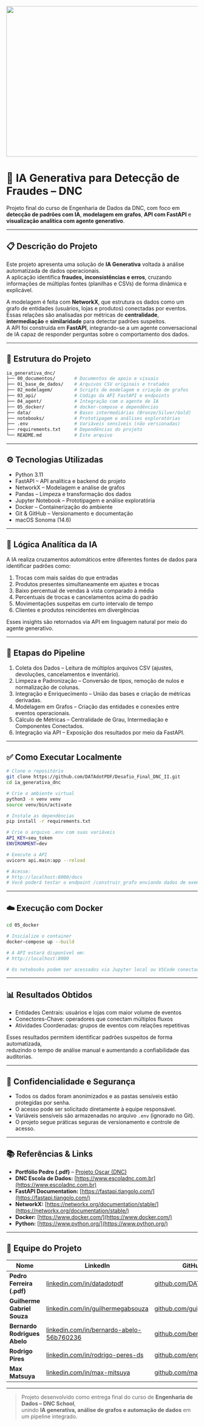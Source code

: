 <p align="center">
 <img width="1584" height="396" alt="DESAFIO FINAL II ENG DADOS_BANNER" src="https://github.com/user-attachments/assets/13a8cf3d-0703-4ccb-997d-9c294927d387" />
</p>

# 🤖 IA Generativa para Detecção de Fraudes – DNC

Projeto final do curso de Engenharia de Dados da DNC, com foco em **detecção de padrões com IA**, **modelagem em grafos**, **API com FastAPI** e **visualização analítica com agente generativo**.

---

## 📋 Descrição do Projeto

Este projeto apresenta uma solução de **IA Generativa** voltada à análise automatizada de dados operacionais.  
A aplicação identifica **fraudes, inconsistências e erros**, cruzando informações de múltiplas fontes (planilhas e CSVs) de forma dinâmica e explicável.  

A modelagem é feita com **NetworkX**, que estrutura os dados como um grafo de entidades (usuários, lojas e produtos) conectadas por eventos.  
Essas relações são analisadas por métricas de **centralidade**, **intermediação** e **similaridade** para detectar padrões suspeitos.  
A API foi construída em **FastAPI**, integrando-se a um agente conversacional de IA capaz de responder perguntas sobre o comportamento dos dados.

---

## 📁 Estrutura do Projeto

```bash
ia_generativa_dnc/
├── 00_documentos/       # Documentos de apoio e visuais
├── 01_base_de_dados/    # Arquivos CSV originais e tratados
├── 02_modelagem/        # Scripts de modelagem e criação de grafos
├── 03_api/              # Código da API FastAPI e endpoints
├── 04_agent/            # Integração com o agente de IA
├── 05_docker/           # docker-compose e dependências
├── data/                # Bases intermediárias (Bronze/Silver/Gold)
├── notebooks/           # Prototipagem e análises exploratórias
├── .env                 # Variáveis sensíveis (não versionadas)
├── requirements.txt     # Dependências do projeto
└── README.md            # Este arquivo
```

---

## ⚙️ Tecnologias Utilizadas

- Python 3.11  
- FastAPI – API analítica e backend do projeto  
- NetworkX – Modelagem e análise de grafos  
- Pandas – Limpeza e transformação dos dados  
- Jupyter Notebook – Prototipagem e análise exploratória  
- Docker – Containerização do ambiente  
- Git & GitHub – Versionamento e documentação  
- macOS Sonoma (14.6)

---

## 🧠 Lógica Analítica da IA

A IA realiza cruzamentos automáticos entre diferentes fontes de dados para identificar padrões como:

1. Trocas com mais saídas do que entradas  
2. Produtos presentes simultaneamente em ajustes e trocas  
3. Baixo percentual de vendas à vista comparado à média  
4. Percentuais de trocas e cancelamentos acima do padrão  
5. Movimentações suspeitas em curto intervalo de tempo  
6. Clientes e produtos reincidentes em divergências  

Esses insights são retornados via API em linguagem natural por meio do agente generativo.

---

## 🧩 Etapas do Pipeline

1. Coleta dos Dados – Leitura de múltiplos arquivos CSV (ajustes, devoluções, cancelamentos e inventário).  
2. Limpeza e Padronização – Conversão de tipos, remoção de nulos e normalização de colunas.  
3. Integração e Enriquecimento – União das bases e criação de métricas derivadas.  
4. Modelagem em Grafos – Criação das entidades e conexões entre eventos operacionais.  
5. Cálculo de Métricas – Centralidade de Grau, Intermediação e Componentes Conectados.  
6. Integração via API – Exposição dos resultados por meio da FastAPI.

---

## ✅ Como Executar Localmente

```bash
# Clone o repositório
git clone https://github.com/DATAdotPDF/Desafio_Final_DNC_II.git
cd ia_generativa_dnc

# Crie o ambiente virtual
python3 -m venv venv
source venv/bin/activate

# Instale as dependências
pip install -r requirements.txt

# Crie o arquivo .env com suas variáveis
API_KEY=seu_token
ENVIRONMENT=dev

# Execute a API
uvicorn api.main:app --reload

# Acesse:
# http://localhost:8000/docs
# Você poderá testar o endpoint /construir_grafo enviando dados de exemplo.
```

---

## ☁️ Execução com Docker

```bash
cd 05_docker

# Inicialize o container
docker-compose up --build

# A API estará disponível em:
# http://localhost:8000

# Os notebooks podem ser acessados via Jupyter local ou VSCode conectado ao container.
```

---

## 📊 Resultados Obtidos

- Entidades Centrais: usuários e lojas com maior volume de eventos  
- Conectores-Chave: operadores que conectam múltiplos fluxos  
- Atividades Coordenadas: grupos de eventos com relações repetitivas  

Esses resultados permitem identificar padrões suspeitos de forma automatizada,  
reduzindo o tempo de análise manual e aumentando a confiabilidade das auditorias.

---

## 🔐 Confidencialidade e Segurança

- Todos os dados foram anonimizados e as pastas sensíveis estão protegidas por senha.  
- O acesso pode ser solicitado diretamente à equipe responsável.  
- Variáveis sensíveis são armazenadas no arquivo `.env` (ignorado no Git).  
- O projeto segue práticas seguras de versionamento e controle de acesso.

---

## 📚 Referências & Links

- **Portfólio Pedro (.pdf)** – [Projeto Oscar (DNC)](https://datapedutraferreir.wixsite.com/pdfdata/projects/desafio-final-ii---dnc)  
- **DNC Escola de Dados:** [https://www.escoladnc.com.br](https://www.escoladnc.com.br)  
- **FastAPI Documentation:** [https://fastapi.tiangolo.com/](https://fastapi.tiangolo.com/)  
- **NetworkX:** [https://networkx.org/documentation/stable/](https://networkx.org/documentation/stable/)  
- **Docker:** [https://www.docker.com/](https://www.docker.com/)  
- **Python:** [https://www.python.org/](https://www.python.org/)

---

## 👥 Equipe do Projeto

| Nome | LinkedIn | GitHub |
|------|-----------|--------|
| **Pedro Ferreira (.pdf)** | [linkedin.com/in/datadotpdf](https://www.linkedin.com/in/datadotpdf) | [github.com/DATAdotPDF](https://github.com/DATAdotPDF) |
| **Guilherme Gabriel Souza** | [linkedin.com/in/guilhermegabsouza](https://www.linkedin.com/in/guilhermegabsouza) | [github.com/guigabz](https://github.com/guigabz) |
| **Bernardo Rodrigues Abelo** | [linkedin.com/in/bernardo-abelo-56b760236](https://www.linkedin.com/in/bernardo-abelo-56b760236/) | [github.com/bernardoabelo](https://github.com/bernardoabelo) |
| **Rodrigo Pires** | [linkedin.com/in/rodrigo-peres-ds](https://www.linkedin.com/in/rodrigo-peres-ds) | [github.com/engrperes](https://github.com/engrperes) |
| **Max Matsuya** | [linkedin.com/in/max-mitsuya](https://www.linkedin.com/in/max-mitsuya) | [github.com/maxMitsuya](https://github.com/maxMitsuya) |

---

> Projeto desenvolvido como entrega final do curso de **Engenharia de Dados – DNC School**,  
> unindo **IA generativa, análise de grafos e automação de dados** em um pipeline integrado.
